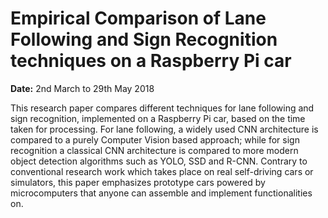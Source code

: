 # Empirical Comparison of Lane Following and Sign Recognition techniques on a Raspberry Pi car

**Date:** 2nd March to 29th May 2018

This research paper compares different techniques for lane following and sign recognition, implemented on a Raspberry Pi car, based on the time taken for processing. For lane following, a widely used CNN architecture is compared to a purely Computer Vision based approach; while for sign recognition a classical CNN architecture is compared to more modern object detection algorithms such as YOLO, SSD and R-CNN. Contrary to conventional research work which takes place on real self-driving cars or simulators, this paper emphasizes prototype cars powered by microcomputers that anyone can assemble and implement functionalities on.

